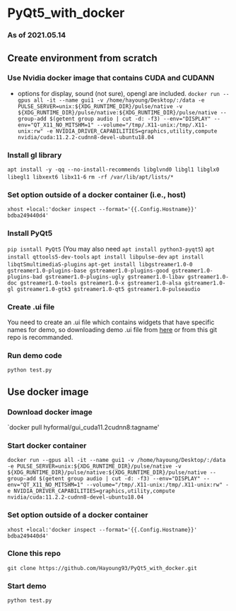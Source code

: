 # PyQt5_with_docker

### As of 2021.05.14 

## Create environment from scratch
### Use Nvidia docker image that contains CUDA and CUDANN
- options for display, sound (not sure), opengl are included.
`docker run --gpus all -it --name gui1 -v /home/hayoung/Desktop/:/data -e PULSE_SERVER=unix:${XDG_RUNTIME_DIR}/pulse/native -v ${XDG_RUNTIME_DIR}/pulse/native:${XDG_RUNTIME_DIR}/pulse/native --group-add $(getent group audio | cut -d: -f3) --env="DISPLAY" --env="QT_X11_NO_MITSHM=1" --volume="/tmp/.X11-unix:/tmp/.X11-unix:rw" -e NVIDIA_DRIVER_CAPABILITIES=graphics,utility,compute nvidia/cuda:11.2.2-cudnn8-devel-ubuntu18.04`

### Install gl library
`apt install -y -qq --no-install-recommends libglvnd0 libgl1 libglx0 libegl1 libxext6 libx11-6`
`rm -rf /var/lib/apt/lists/*`

### Set option outside of a docker container (i.e., host)
`xhost +local:'docker inspect --format='{{.Config.Hostname}}' bdba249440d4'`

### Install PyQt5
`pip isntall PyQt5`
(You may also need `apt install python3-pyqt5`)
`apt install qttools5-dev-tools`
`apt install libpulse-dev`
`apt install libqtSmultimediaS-plugins`
`apt-get install libgstreamer1.0-0 gstreamer1.0-plugins-base gstreamer1.0-plugins-good gstreamer1.0-plugins-bad gstreamer1.0-plugins-ugly gstreamer1.0-libav gstreamer1.0-doc gstreamer1.0-tools gstreamer1.0-x gstreamer1.0-alsa gstreamer1.0-gl gstreamer1.0-gtk3 gstreamer1.0-qt5 gstreamer1.0-pulseaudio`

### Create .ui file
You need to create an .ui file which contains widgets that have specific names for demo, so downloading demo .ui file from [here](https://drive.google.com/file/d/1ODFZsKrKH_h8IXUzQUikT4Zfsl20s4JT/view?usp=sharing) or from this git repo is recommanded.

### Run demo code
`python test.py`

## Use docker image
### Download docker image
`docker pull hyformal/gui_cuda11.2cudnn8:tagname'

### Start docker container
`docker run --gpus all -it --name gui1 -v /home/hayoung/Desktop/:/data -e PULSE_SERVER=unix:${XDG_RUNTIME_DIR}/pulse/native -v ${XDG_RUNTIME_DIR}/pulse/native:${XDG_RUNTIME_DIR}/pulse/native --group-add $(getent group audio | cut -d: -f3) --env="DISPLAY" --env="QT_X11_NO_MITSHM=1" --volume="/tmp/.X11-unix:/tmp/.X11-unix:rw" -e NVIDIA_DRIVER_CAPABILITIES=graphics,utility,compute nvidia/cuda:11.2.2-cudnn8-devel-ubuntu18.04`

### Set option outside of a docker container
`xhost +local:'docker inspect --format='{{.Config.Hostname}}' bdba249440d4'`

### Clone this repo
`git clone https://github.com/Hayoung93/PyQt5_with_docker.git`

### Start demo
`python test.py`

